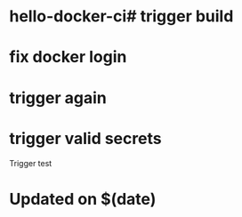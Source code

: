 # hello-docker-ci# trigger build
# fix docker login
# trigger again
# trigger valid secrets
Trigger test
# Updated on $(date)
